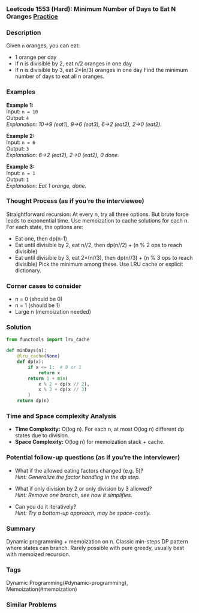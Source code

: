 ### Leetcode 1553 (Hard): Minimum Number of Days to Eat N Oranges [Practice](https://leetcode.com/problems/minimum-number-of-days-to-eat-n-oranges)

### Description  
Given `n` oranges, you can eat:
- 1 orange per day
- If n is divisible by 2, eat n/2 oranges in one day
- If n is divisible by 3, eat 2×(n/3) oranges in one day
Find the minimum number of days to eat all n oranges.

### Examples  

**Example 1:**  
Input: `n = 10`  
Output: `4`  
*Explanation: 10→9 (eat1), 9→6 (eat3), 6→2 (eat2), 2→0 (eat2).*

**Example 2:**  
Input: `n = 6`  
Output: `3`  
*Explanation: 6→2 (eat2), 2→0 (eat2), 0 done.*

**Example 3:**  
Input: `n = 1`  
Output: `1`  
*Explanation: Eat 1 orange, done.*

### Thought Process (as if you’re the interviewee)  
Straightforward recursion: At every n, try all three options. But brute force leads to exponential time.
Use memoization to cache solutions for each n.
For each state, the options are:
- Eat one, then dp(n-1)
- Eat until divisible by 2, eat n//2, then dp(n//2) + (n % 2 ops to reach divisible)
- Eat until divisible by 3, eat 2×(n//3), then dp(n//3) + (n % 3 ops to reach divisible)
Pick the minimum among these.
Use LRU cache or explicit dictionary.

### Corner cases to consider  
- n = 0 (should be 0)
- n = 1 (should be 1)
- Large n (memoization needed)

### Solution

```python
from functools import lru_cache

def minDays(n):
    @lru_cache(None)
    def dp(x):
        if x <= 1:  # 0 or 1
            return x
        return 1 + min(
            x % 2 + dp(x // 2),
            x % 3 + dp(x // 3)
        )
    return dp(n)
```

### Time and Space complexity Analysis  

- **Time Complexity:** O(log n). For each n, at most O(log n) different dp states due to division.
- **Space Complexity:** O(log n) for memoization stack + cache.

### Potential follow-up questions (as if you’re the interviewer)  
- What if the allowed eating factors changed (e.g. 5)?  
  *Hint: Generalize the factor handling in the dp step.*

- What if only division by 2 or only division by 3 allowed?  
  *Hint: Remove one branch, see how it simplifies.*

- Can you do it iteratively?  
  *Hint: Try a bottom-up approach, may be space-costly.*

### Summary
Dynamic programming + memoization on n. Classic min-steps DP pattern where states can branch. Rarely possible with pure greedy, usually best with memoized recursion.

### Tags
Dynamic Programming(#dynamic-programming), Memoization(#memoization)

### Similar Problems

